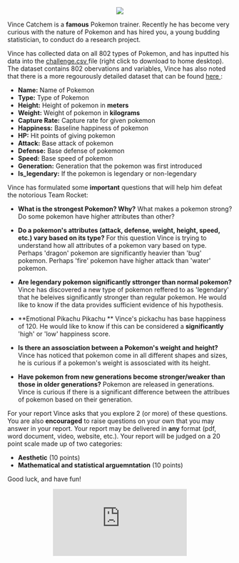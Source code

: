 <p align="center"> <img class="prof" src="https://merrickmath.github.io/MerrickMath.github.io-PokemonChallenge/trainer.png">   </p>

Vince Catchem is a **famous** Pokemon trainer. Recently he has become very curious with the nature of Pokemon and has hired you, a young budding statistician, to conduct do a research project. 

Vince has collected data on all 802 types of Pokemon, and has inputted his data into the <a href="https://merrickmath.github.io/MerrickMath.github.io-PokemonChallenge/challenge.csv"> challenge.csv </a> file (right click to download to home desktop). The dataset contains 802 obervations and  variables, Vince has also noted that there is a more regourously detailed dataset that can be found <a href="https://www.kaggle.com/rounakbanik/pokemon"> here </a>:
* **Name:** Name of Pokemon 
* **Type:** Type of Pokemon 
* **Height:** Height of pokemon in **meters**
* **Weight:** Weight of pokemon in **kilograms**
* **Capture Rate:** Capture rate for given pokemon
* **Happiness:** Baseline happiness of pokemon
* **HP:** Hit points of giving pokemon
* **Attack:** Base attack of pokemon 
* **Defense:** Base defense of pokemon 
* **Speed:** Base speed of pokemon 
* **Generation:** Generation that the pokemon was first introduced
* **Is_legendary:** If the pokemon is legendary or non-legendary 


Vince has formulated some **important** questions that will help him defeat the notorious Team Rocket:
* **What is the strongest Pokemon? Why?** 
What makes a pokemon strong? Do some pokemon have higher attributes than other? 

* **Do a pokemon's attributes (attack, defense, weight, height, speed, etc.) vary based on its type?** 
For this question Vince is trying to understand how all attributes of a pokemon vary based on type. Perhaps 'dragon' pokemon are significantly heavier than 'bug' pokemon. Perhaps 'fire' pokemon have higher attack than 'water' pokemon. 

* **Are legendary pokemon significantly sttronger than normal pokemon?** 
Vince has discovered a new type of pokemon reffered to as 'legendary' that he beleives significantly stronger than regular pokemon. He would like to know if the data provides sufficient evidence of his hypothesis. 

* **Emotional Pikachu Pikachu ** 
Vince's pickachu has base happiness of 120. He would like to know if this can be considered a **significantly** 'high' or 'low' happiness score. 

* **Is there an assosciation between a Pokemon's weight and height?** 
Vince has noticed that pokemon come in all different shapes and sizes, he is curious if a pokemon's weight is assosciated with its height.

* **Have pokemon from new generations become stronger/weaker than those in older generations?**
Pokemon are released in generations. Vince is curious if there is a significant difference between the attribues of pokemon based on their generation. 

For your report Vince asks that you explore 2 (or more) of these questions. You are also **encouraged** to raise questions on your own that you may answer in your report. Your report may be delivered in **any** format (pdf, word document, video, website, etc.). Your report will be judged on a 20 point scale made up of two categories:
* **Aesthetic** (10 points)
* **Mathematical and statistical arguemntation** (10 points)

Good luck, and have fun!

<p align="center"> 
  <iframe src="https://www.youtube.com/embed/6xKWiCMKKJg" frameborder="0" allow="accelerometer; autoplay; encrypted-media; gyroscope; picture-in-picture" allowfullscreen class="frame"></iframe> </p>



